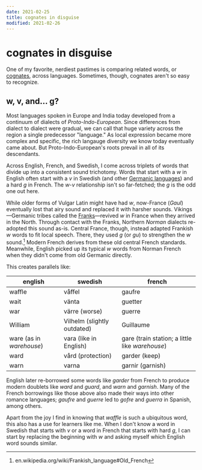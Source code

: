 ```yaml
---
date: 2021-02-25
title: cognates in disguise
modified: 2021-02-26
---
```


# cognates in disguise

One of my favorite, nerdiest pastimes is comparing related words, or [cognates](https://en.wikipedia.org/wiki/Cognate), across languages. Sometimes, though, cognates aren't so easy to recognize.

## w, v, and... g?

Most languages spoken in Europe and India today developed from a continuum of dialects of *Proto-Indo-European*. Since differences from dialect to dialect were gradual, we can call that huge variety across the region a single predecessor "language." As local expression became more complex and specific, the rich langauge diversity we know today eventually came about. But Proto-Indo-European's roots prevail in all of its descendants.

Across English, French, and Swedish, I come across triplets of words that divide up into a consistent sound trichotomy. Words that start with a *w* in English often start with a *v* in Swedish (and other [Germanic languages](https://en.wikipedia.org/wiki/Germanic_languages#Modern_status)) and a hard *g* in French. The *w*-*v* relationship isn't so far-fetched; the *g* is the odd one out here.

While older forms of Vulgar Latin might have had *w*, now-France (*Gaul*) eventually lost that airy sound and replaced it with harsher sounds. Vikings—Germanic tribes called the [Franks](https://en.wikipedia.org/wiki/Franks)—revived *w* in France when they arrived in the North. Through contact with the Franks, Northern *Norman* dialects re-adopted this sound as-is. Central France, though, instead adapted Frankish *w* words to fit local speech. There, they used *g* (or *gu*) to strengthen the *w* sound.[^1] Modern French derives from these old central French standards. Meanwhile, English picked up its typical *w* words from Norman French when they didn't come from old Germanic directly.

This creates parallels like:

| english                  | swedish                     | french                                          |
| ------------------------ | --------------------------- | ----------------------------------------------- |
| waffle                   | våffel                      | gaufre                                          |
| wait                     | vänta                       | guetter                                         |
| war                      | värre (worse)               | guerre                                          |
| William                  | Vilhelm (slightly outdated) | Guillaume                                       |
| ware (as in *warehouse*) | vara (like in English)      | gare (train station; a little like *warehouse*) |
| ward                     | vård (protection)           | garder (keep)                                   
| warn                     | varna                       | garnir (garnish)

English later re-borrowed some words like *garder* from French to produce modern doublets like *ward* and *guard*, and *warn* and *garnish*. Many of the French borrowings like those above also made their ways into other romance languages; *gaufre* and *guerre* led to *gofre* and *guerra* in Spanish, among others.

Apart from the joy I find in knowing that *waffle* is such a ubiquitous word, this also has a use for learners like me. When I don't know a word in Swedish that starts with *v* or a word in French that starts with hard *g*, I can start by replacing the beginning with *w* and asking myself which English word sounds similar.

[^1]: en.wikipedia.org/wiki/Frankish_language#Old_French